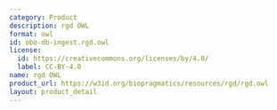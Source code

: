 ```yaml
---
category: Product
description: rgd OWL
format: owl
id: obo-db-ingest.rgd.owl
license:
  id: https://creativecommons.org/licenses/by/4.0/
  label: CC-BY-4.0
name: rgd OWL
product_url: https://w3id.org/biopragmatics/resources/rgd/rgd.owl
layout: product_detail
---
```

